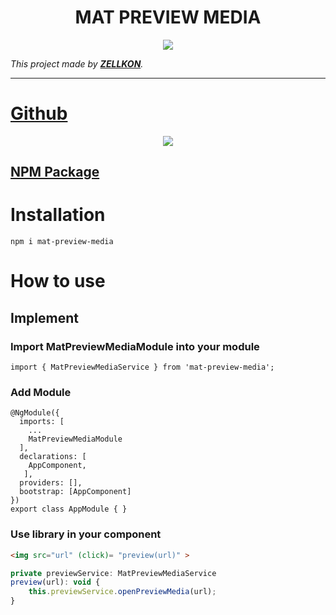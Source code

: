<h1 align="center">MAT PREVIEW MEDIA</h1>

<p align="center">

<img src="https://img.shields.io/badge/create%20by-zellkon-brightgreen" >
</p>

_This project made by  **[ZELLKON](https://zellkon.com)**._

---

# [Github](https://github.com/zellkon/zellkon-module-angular)

<p align="center">
<img src="https://media.giphy.com/media/OgaVPvsW91Z2nR1lTX/giphy.gif">
</p>

## [NPM Package](https://www.npmjs.com/package/mat-preview-media)



# Installation

`npm i mat-preview-media`

# How to use

## Implement
### Import MatPreviewMediaModule into your module
```
import { MatPreviewMediaService } from 'mat-preview-media';
```
### Add Module
```
@NgModule({
  imports: [
    ...
    MatPreviewMediaModule
  ],
  declarations: [	
    AppComponent,
   ],
  providers: [],
  bootstrap: [AppComponent]
})
export class AppModule { }
```
### Use library in your component
```html
<img src="url" (click)= "preview(url)" >
```
```js
private previewService: MatPreviewMediaService
preview(url): void {
    this.previewService.openPreviewMedia(url);
}
```